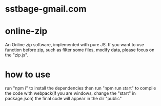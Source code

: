 # sstbage-gmail.com
# online-zip
An Online zip software, implemented with pure JS. 
If you want to use function before zip, such as filter some files, modify data, please focus on the "zip.js".

# how to use
run "npm i" to install the dependencies
then run "npm run start" to compile the code with webpack(if you are windows, change the "start" in package.json)
the final code will appear in the dir "public"
